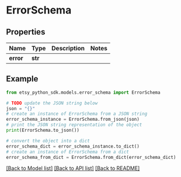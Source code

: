 # ErrorSchema


## Properties

Name | Type | Description | Notes
------------ | ------------- | ------------- | -------------
**error** | **str** |  | 

## Example

```python
from etsy_python_sdk.models.error_schema import ErrorSchema

# TODO update the JSON string below
json = "{}"
# create an instance of ErrorSchema from a JSON string
error_schema_instance = ErrorSchema.from_json(json)
# print the JSON string representation of the object
print(ErrorSchema.to_json())

# convert the object into a dict
error_schema_dict = error_schema_instance.to_dict()
# create an instance of ErrorSchema from a dict
error_schema_from_dict = ErrorSchema.from_dict(error_schema_dict)
```
[[Back to Model list]](../README.md#documentation-for-models) [[Back to API list]](../README.md#documentation-for-api-endpoints) [[Back to README]](../README.md)


